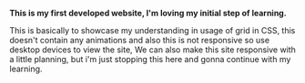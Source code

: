**This is my first developed website, I'm loving my initial step of learning.**

This is basically to showcase my understanding in usage of grid in CSS, this doesn't contain any animations and also this is not responsive so use desktop devices to view the site, We can also make this site responsive with a little planning, but i'm just stopping this here and gonna continue with my learning.
